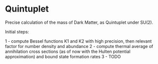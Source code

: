 # Quintuplet
Precise calculation of the mass of Dark Matter, as Quintuplet under SU(2).

Initial steps:

1 - compute Bessel functions K1 and K2 with high precision, then relevant factor for number density and abundance
2 - compute thermal average of annihilation cross sections (as of now with the Hulten potential approximation) and bound state formation rates
3 - TODO
